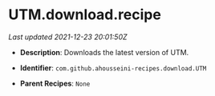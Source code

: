 # UTM.download.recipe

_Last updated 2021-12-23 20:01:50Z_

- **Description**: Downloads the latest version of UTM.

- **Identifier**: `com.github.ahousseini-recipes.download.UTM`

- **Parent Recipes**: `None`

